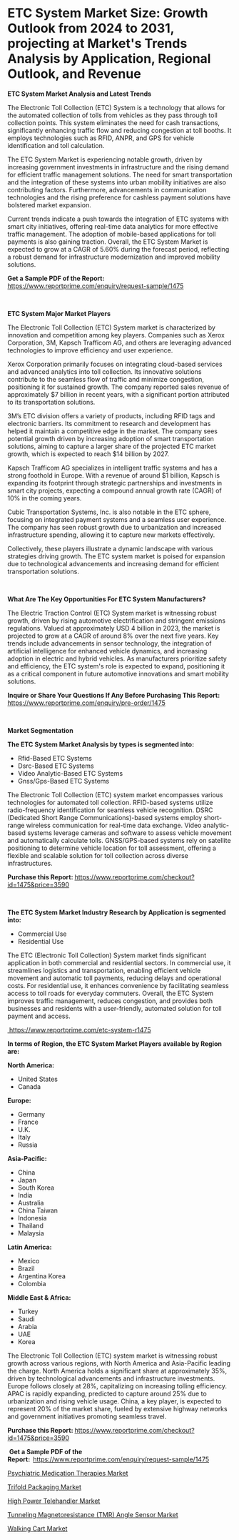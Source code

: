 <p><h1>ETC System Market Size: Growth Outlook from 2024 to 2031, projecting at Market's Trends Analysis by Application, Regional Outlook, and Revenue</h1></p><p><strong>ETC System Market Analysis and Latest Trends</strong></p>
<p><p>The Electronic Toll Collection (ETC) System is a technology that allows for the automated collection of tolls from vehicles as they pass through toll collection points. This system eliminates the need for cash transactions, significantly enhancing traffic flow and reducing congestion at toll booths. It employs technologies such as RFID, ANPR, and GPS for vehicle identification and toll calculation.</p><p>The ETC System Market is experiencing notable growth, driven by increasing government investments in infrastructure and the rising demand for efficient traffic management solutions. The need for smart transportation and the integration of these systems into urban mobility initiatives are also contributing factors. Furthermore, advancements in communication technologies and the rising preference for cashless payment solutions have bolstered market expansion.</p><p>Current trends indicate a push towards the integration of ETC systems with smart city initiatives, offering real-time data analytics for more effective traffic management. The adoption of mobile-based applications for toll payments is also gaining traction. Overall, the ETC System Market is expected to grow at a CAGR of 5.60% during the forecast period, reflecting a robust demand for infrastructure modernization and improved mobility solutions.</p></p>
<p><strong>Get a Sample PDF of the Report:&nbsp;</strong> <a href="https://www.reportprime.com/enquiry/request-sample/1475">https://www.reportprime.com/enquiry/request-sample/1475</a></p>
<p>&nbsp;</p>
<p><strong>ETC System Major Market Players</strong></p>
<p><p>The Electronic Toll Collection (ETC) System market is characterized by innovation and competition among key players. Companies such as Xerox Corporation, 3M, Kapsch Trafficom AG, and others are leveraging advanced technologies to improve efficiency and user experience.</p><p>Xerox Corporation primarily focuses on integrating cloud-based services and advanced analytics into toll collection. Its innovative solutions contribute to the seamless flow of traffic and minimize congestion, positioning it for sustained growth. The company reported sales revenue of approximately $7 billion in recent years, with a significant portion attributed to its transportation solutions.</p><p>3M’s ETC division offers a variety of products, including RFID tags and electronic barriers. Its commitment to research and development has helped it maintain a competitive edge in the market. The company sees potential growth driven by increasing adoption of smart transportation solutions, aiming to capture a larger share of the projected ETC market growth, which is expected to reach $14 billion by 2027.</p><p>Kapsch Trafficom AG specializes in intelligent traffic systems and has a strong foothold in Europe. With a revenue of around $1 billion, Kapsch is expanding its footprint through strategic partnerships and investments in smart city projects, expecting a compound annual growth rate (CAGR) of 10% in the coming years.</p><p>Cubic Transportation Systems, Inc. is also notable in the ETC sphere, focusing on integrated payment systems and a seamless user experience. The company has seen robust growth due to urbanization and increased infrastructure spending, allowing it to capture new markets effectively.</p><p>Collectively, these players illustrate a dynamic landscape with various strategies driving growth. The ETC system market is poised for expansion due to technological advancements and increasing demand for efficient transportation solutions.</p></p>
<p>&nbsp;</p>
<p><strong>What Are The Key Opportunities For ETC System Manufacturers?</strong></p>
<p><p>The Electric Traction Control (ETC) System market is witnessing robust growth, driven by rising automotive electrification and stringent emissions regulations. Valued at approximately USD 4 billion in 2023, the market is projected to grow at a CAGR of around 8% over the next five years. Key trends include advancements in sensor technology, the integration of artificial intelligence for enhanced vehicle dynamics, and increasing adoption in electric and hybrid vehicles. As manufacturers prioritize safety and efficiency, the ETC system's role is expected to expand, positioning it as a critical component in future automotive innovations and smart mobility solutions.</p></p>
<p><strong>Inquire or Share Your Questions If Any Before Purchasing This Report:</strong> <a href="https://www.reportprime.com/enquiry/pre-order/1475">https://www.reportprime.com/enquiry/pre-order/1475</a></p>
<p>&nbsp;</p>
<p><strong>Market Segmentation</strong></p>
<p><strong>The ETC System Market Analysis by types is segmented into:</strong></p>
<p><ul><li>Rfid-Based ETC Systems</li><li>Dsrc-Based ETC Systems</li><li>Video Analytic-Based ETC Systems</li><li>Gnss/Gps-Based ETC Systems</li></ul></p>
<p><p>The Electronic Toll Collection (ETC) system market encompasses various technologies for automated toll collection. RFID-based systems utilize radio-frequency identification for seamless vehicle recognition. DSRC (Dedicated Short Range Communications)-based systems employ short-range wireless communication for real-time data exchange. Video analytic-based systems leverage cameras and software to assess vehicle movement and automatically calculate tolls. GNSS/GPS-based systems rely on satellite positioning to determine vehicle location for toll assessment, offering a flexible and scalable solution for toll collection across diverse infrastructures.</p></p>
<p><strong>Purchase this Report:&nbsp;</strong><a href="https://www.reportprime.com/checkout?id=1475&price=3590">https://www.reportprime.com/checkout?id=1475&price=3590</a></p>
<p>&nbsp;</p>
<p><strong>The ETC System Market Industry Research by Application is segmented into:</strong></p>
<p><ul><li>Commercial Use</li><li>Residential Use</li></ul></p>
<p><p>The ETC (Electronic Toll Collection) System market finds significant application in both commercial and residential sectors. In commercial use, it streamlines logistics and transportation, enabling efficient vehicle movement and automatic toll payments, reducing delays and operational costs. For residential use, it enhances convenience by facilitating seamless access to toll roads for everyday commuters. Overall, the ETC System improves traffic management, reduces congestion, and provides both businesses and residents with a user-friendly, automated solution for toll payment and access.</p></p>
<p><a href="https://www.reportprime.com/etc-system-r1475">&nbsp;https://www.reportprime.com/etc-system-r1475</a></p>
<p><strong>In terms of Region, the ETC System Market Players available by Region are:</strong></p>
<p>
    <p> <strong> North America: </strong>
        <ul>
            <li>United States</li>
            <li>Canada</li>
        </ul>
        </p> 
    <p> <strong> Europe: </strong>
        <ul>
            <li>Germany</li>
            <li>France</li>
            <li>U.K.</li>
            <li>Italy</li>
            <li>Russia</li>
        </ul>
        </p> 
    <p> <strong> Asia-Pacific: </strong>
        <ul>
            <li>China</li>
            <li>Japan</li>
            <li>South Korea</li>
            <li>India</li>
            <li>Australia</li>
            <li>China Taiwan</li>
            <li>Indonesia</li>
            <li>Thailand</li>
            <li>Malaysia</li>
        </ul>
        </p> 
    <p> <strong> Latin America: </strong>
        <ul>
            <li>Mexico</li>
            <li>Brazil</li>
            <li>Argentina Korea</li>
            <li>Colombia</li>
        </ul>
        </p> 
    <p> <strong> Middle East & Africa: </strong>
        <ul>
            <li>Turkey</li>
            <li>Saudi</li>
            <li>Arabia</li>
            <li>UAE</li>
            <li>Korea</li>
        </ul>
    </p>
    </p>
<p><p>The Electronic Toll Collection (ETC) system market is witnessing robust growth across various regions, with North America and Asia-Pacific leading the charge. North America holds a significant share at approximately 35%, driven by technological advancements and infrastructure investments. Europe follows closely at 28%, capitalizing on increasing tolling efficiency. APAC is rapidly expanding, predicted to capture around 25% due to urbanization and rising vehicle usage. China, a key player, is expected to represent 20% of the market share, fueled by extensive highway networks and government initiatives promoting seamless travel.</p></p>
<p><strong>Purchase this Report: </strong><a href="https://www.reportprime.com/checkout?id=1475&price=3590">https://www.reportprime.com/checkout?id=1475&price=3590</a></p>
<p>&nbsp;<strong>Get a Sample PDF of the Report:&nbsp;&nbsp;</strong><a href="https://www.reportprime.com/enquiry/request-sample/1475">https://www.reportprime.com/enquiry/request-sample/1475</a></p>
<p><strong></strong></p>
<p><p><a href="https://medium.com/@victoria.lyman98067/psychiatric-medication-therapies-market-outlook-and-forecast-from-2024-to-2031-2348241b823b">Psychiatric Medication Therapies Market</a></p><p><a href="https://www.linkedin.com/pulse/global-trifold-packaging-market-status-2024-2031-forecast-9ufkf?trackingId=Jrp37zi8TM6zYteK1OLFyw%3D%3D">Trifold Packaging Market</a></p><p><a href="https://issuu.com/reportprime-2/docs/high-power-telehandler-market-size-_cea49506045fb9">High Power Telehandler Market</a></p><p><a href="https://issuu.com/reportprime-2/docs/tunneling-magnetoresistance-tmr-ang_c092923b71b535">Tunneling Magnetoresistance (TMR) Angle Sensor Market</a></p><p><a href="https://www.linkedin.com/pulse/strategic-insights-global-walking-cart-market-trends-2024--0x0pf?trackingId=reSYeLfHT1yU6pqaAX%2BnUw%3D%3D">Walking Cart Market</a></p></p>